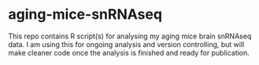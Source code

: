 # aging-mice-snRNAseq
This repo contains R script(s) for analysing my aging mice brain snRNAseq data. I am using this for ongoing analysis and version controlling, but will make cleaner code once the analysis is finished and ready for publication. 
